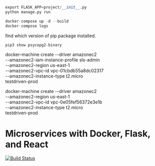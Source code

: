 ```python
export FLASK_APP=project/__init__.py
python manage.py run
```

```s
docker-compose up -d --build
docker-compose logs
```

find which version of pip package installed.

```s
pip3 show psycopg2-binary
```

docker-machine create --driver amazonec2 \
--amazonec2-iam-instance-profile sls-admin \
--amazonec2-region us-east-1 \
--amazonec2-vpc-id vpc-01cbdb55a8dc02317 \
--amazonec2-instance-type t2.micro \
testdriven-prod

docker-machine create --driver amazonec2 \
--amazonec2-region us-east-1 \
--amazonec2-vpc-id vpc-0e05fef56372e3e1b \
--amazonec2-instance-type t2.micro \
testdriven-prod

# Microservices with Docker, Flask, and React

[![Build Status](https://travis-ci.org/moz5691/testdriven-app.svg?branch=master)](https://travis-ci.org/moz5691/testdriven-app)
